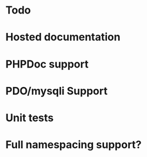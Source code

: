 Todo
====

# Hosted documentation
# PHPDoc support
# PDO/mysqli Support
# Unit tests
# Full namespacing support?